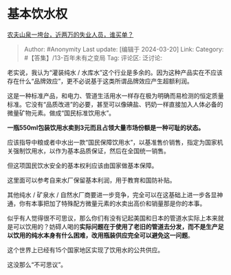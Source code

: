 # 基本饮水权
[农夫山泉一垮台，近两万的失业人员，谁买单？](https://www.zhihu.com/question/648854026/answer/3436691493)

> Author: #Anonymity
> Last update: [编辑于 2024-03-20]
> Link:
> Category: #【答集】/13-百年未有之变局 
> Tag: 
> 评论区:
> 泛讨论:

老实说，我认为“灌装纯水 / 水库水”这个行业是多余的。因为这种产品实在不应该存在什么“品牌效应”，更不必说基于这类所谓品牌效应产生超额利润。

这是一种标准产品，和电力、管道生活用水一样存在极为明确而易检测的恒定质量标准。它没有“品质改进”的必要，甚至可以像碘盐、钙奶一样直接加入人体必备的微量矿物元素。做成“国民标准饮用水”。

**一瓶550ml包装饮用水卖到3元而且占领大量市场份额是一种可耻的状态。**

应该指导中粮或者中水出一款“国民保障饮用水”，以基准售价销售，指定为国家机关强制饮用水，以作为基本品质保证，然后在全国统一销售。

但这项国民饮水安全的基本权利应该由国家做基本保障。

这里面可以参考自来水厂保留基本利润，用于教育和国防补贴。

其他纯水 / 矿泉水 / 自然水厂商要进一步竞争，完全可以在这基础上进一步各显神通，你有本事把加了特殊配方微量元素的水卖出高价和销量那是你的本事。

似乎有人觉得很不可思议，那么你们有没有记起美国和日本的管道水实际上本来就是可以饮用的？妨碍人喝的**实际问题在于使用了老旧的管道去分发，而不是生产足以饮用的纯水本身有什么困难，改用瓶装供应完全可以避免这一问题**。

这个世界上已经有15个国家地区实现了饮用水的公共供应。

这没那么“不可思议”。